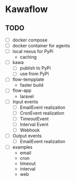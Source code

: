 # Kawaflow

## TODO

- [ ] docker compose
- [ ] docker container for agents
- [ ] local nexus for PyPi
    - caching
- [ ] kawa
    - [ ] publish to PyPi
    - [ ] use from PyPi
- [ ] flow-tempplate
    - faster build
- [ ] flow-app
    - laravel
- [ ] Input events
    - [ ] EmailEvent realization
    - [ ] CronEvent realization
    - [ ] TimeoutEvent
    - [ ] Interval Event
    - [ ] Webhook
- [ ] Output events
    - [ ] EmailEvent realization
- [ ] examples
    - email
    - cron
    - timeout
    - interval
    - web

